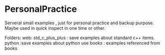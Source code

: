 # PersonalPractice
Serveral  small examples , just for personal practice and backup purpose. Maybe
used in quick inspect in one time or other.

Folders:
web:
std_c_plus_plus : save examples about standard c++ items.
python :save examples about python use
books : examples referenced from books
